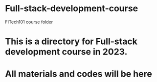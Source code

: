 # Full-stack-development-course
FITech101 course folder
# This is a directory for Full-stack development course in 2023. 
# All materials and codes will be here
